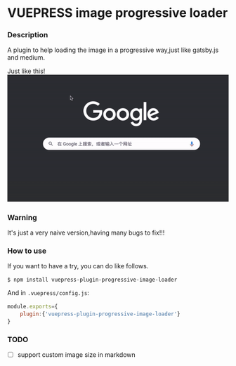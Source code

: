 # VUEPRESS image progressive loader

### Description

A plugin to help loading the image in a progressive way,just like gatsby.js and medium.

Just like this!
![a demo](./.images/screen-shot.gif)

### Warning 

It's just a very naive version,having many bugs to fix!!!

### How to use

If you want to have a try, you can do like follows.

```shell
$ npm install vuepress-plugin-progressive-image-loader
```

And in `.vuepress/config.js`:

```js
module.exports={
    plugin:{'vuepress-plugin-progressive-image-loader'}
}
```

### TODO
- [ ] support custom image size in markdown
